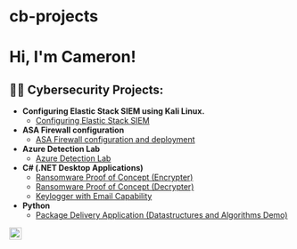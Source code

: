 # cb-projects
<h1>Hi, I'm Cameron! </h1>

<h2>👨‍💻 Cybersecurity Projects:</h2>

- <b>Configuring Elastic Stack SIEM using Kali Linux. </b>
  - [Configuring Elastic Stack SIEM](https://github.com/cameronboafor/ElasticSiemLab.git)
- <b>ASA Firewall configuration</b>
  - [ASA Firewall configuration and deployment](https://github.com/cameronboafor/basic-firewall-config/tree/main) 
- <b>Azure Detection Lab</b>
  - [Azure Detection Lab](https://github.com/cameronboafor/azuredetectionlab/tree/main)
- <b>C# (.NET Desktop Applications)</b>
  - [Ransomware Proof of Concept (Encrypter)](https://github.com/joshmadakor1/EncrypterPOC)
  - [Ransomware Proof of Concept (Decrypter)](https://github.com/joshmadakor1/DecrypterPOC)
  - [Keylogger with Email Capability](https://github.com/joshmadakor1/Key-Logger-With-Email)
- <b>Python</b>
  - [Package Delivery Application (Datastructures and Algorithms Demo)](https://github.com/joshmadakor1/Package-Delivery-Pathfinding-Algorithm)


[<img align="left" alt="JoshMadakor | LinkedIn" width="22px" src="https://cdn.jsdelivr.net/npm/simple-icons@v3/icons/linkedin.svg" />][linkedin]


[linkedin]: https://linkedin.com/in/cameron-boafor
